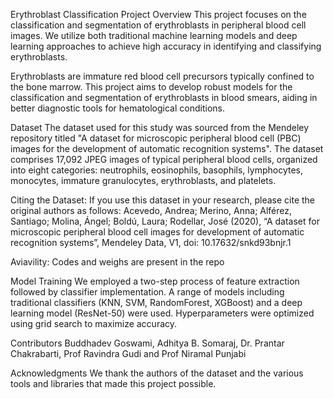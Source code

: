 Erythroblast Classification 
Project Overview
This project focuses on the classification and segmentation of erythroblasts in peripheral blood cell images. We utilize both traditional machine learning models and deep learning approaches to achieve high accuracy in identifying and classifying erythroblasts.


Erythroblasts are immature red blood cell precursors typically confined to the bone marrow. This project aims to develop robust models for the classification and segmentation of erythroblasts in blood smears, aiding in better diagnostic tools for hematological conditions.

Dataset
The dataset used for this study was sourced from the Mendeley repository titled "A dataset for microscopic peripheral blood cell (PBC) images for the development of automatic recognition systems". The dataset comprises 17,092 JPEG images of typical peripheral blood cells, organized into eight categories: neutrophils, eosinophils, basophils, lymphocytes, monocytes, immature granulocytes, erythroblasts, and platelets.

Citing the Dataset:
If you use this dataset in your research, please cite the original authors as follows:
Acevedo, Andrea; Merino, Anna; Alférez, Santiago; Molina, Ángel; Boldú, Laura; Rodellar, José (2020), “A dataset for microscopic peripheral blood cell images for development of automatic recognition systems”, Mendeley Data, V1, doi: 10.17632/snkd93bnjr.1

Aviavility:
Codes and weighs are present in the repo



Model Training
We employed a two-step process of feature extraction followed by classifier implementation. A range of models including traditional classifiers (KNN, SVM, RandomForest, XGBoost) and a deep learning model (ResNet-50) were used. Hyperparameters were optimized using grid search to maximize accuracy.





Contributors
Buddhadev Goswami, Adhitya B. Somaraj, Dr. Prantar Chakrabarti, Prof Ravindra Gudi and Prof Niramal Punjabi

Acknowledgments
We thank the authors of the dataset and the various tools and libraries that made this project possible.
